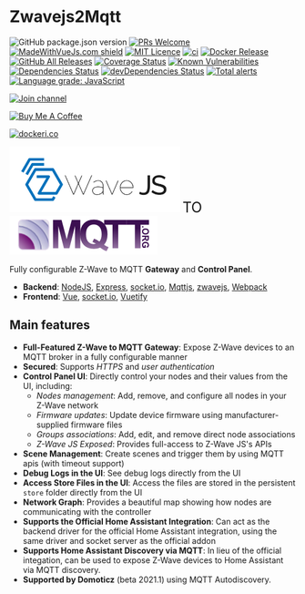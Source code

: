 # Zwavejs2Mqtt

![GitHub package.json version](https://img.shields.io/github/package-json/v/zwave-js/zwavejs2mqtt)
[![PRs Welcome](https://img.shields.io/badge/PRs-welcome-brightgreen.svg?style=flat-square)](http://makeapullrequest.com)
[![MadeWithVueJs.com shield](https://madewithvuejs.com/storage/repo-shields/1897-shield.svg)](https://madewithvuejs.com/p/zwavejs2mqtt/shield-link)
[![MIT Licence](https://badges.frapsoft.com/os/mit/mit.png)](https://opensource.org/licenses/mit-license.php)
[![ci](https://github.com/zwave-js/zwavejs2mqtt/workflows/ci/badge.svg?branch=master)](https://github.com/zwave-js/zwavejs2mqtt/actions?query=workflow%3Aci+branch%3Amaster)
[![Docker Release](https://github.com/zwave-js/zwavejs2mqtt/actions/workflows/docker-release.yml/badge.svg)](https://github.com/zwave-js/zwavejs2mqtt/actions/workflows/docker-release.yml)
[![GitHub All Releases](https://img.shields.io/github/downloads/zwave-js/zwavejs2mqtt/total)](https://github.com/zwave-js/zwavejs2mqtt/releases)
[![Coverage Status](https://coveralls.io/repos/github/zwave-js/zwavejs2mqtt/badge.svg?branch=master)](https://coveralls.io/github/zwave-js/zwavejs2mqtt?branch=master)
[![Known Vulnerabilities](https://snyk.io/test/github/zwave-js/zwavejs2mqtt/badge.svg?targetFile=package.json)](https://snyk.io/test/github/zwave-js/zwavejs2mqtt?targetFile=package.json)
[![Dependencies Status](https://david-dm.org/zwave-js/zwavejs2mqtt/status.svg)](https://david-dm.org/zwave-js/zwavejs2mqtt)
[![devDependencies Status](https://david-dm.org/zwave-js/zwavejs2mqtt/dev-status.svg)](https://david-dm.org/zwave-js/zwavejs2mqtt?type=dev)
[![Total alerts](https://img.shields.io/lgtm/alerts/g/zwave-js/zwavejs2mqtt.svg?logo=lgtm&logoWidth=18)](https://lgtm.com/projects/g/zwave-js/zwavejs2mqtt/alerts/)
[![Language grade: JavaScript](https://img.shields.io/lgtm/grade/javascript/g/zwave-js/zwavejs2mqtt.svg?logo=lgtm&logoWidth=18)](https://lgtm.com/projects/g/zwave-js/zwavejs2mqtt/context:javascript)

[![Join channel](https://img.shields.io/badge/SLACK-zwave--js.slack.com-red.svg?style=popout&logo=slack&logoColor=red)](https://join.slack.com/t/zwave-js/shared_invite/zt-8ns655f6-d407vtI~KjU~1z11jyaQ9Q "Join channel")

[![Buy Me A Coffee](https://www.buymeacoffee.com/assets/img/custom_images/orange_img.png)](https://www.buymeacoffee.com/MVg9wc2HE "Buy Me A Coffee")

[![dockeri.co](https://dockeri.co/image/zwavejs/zwavejs2mqtt)](https://hub.docker.com/r/zwavejs/zwavejs2mqtt)

<div>
  <img src="_images/zwavejs_logo.svg" width="300" alt="zwavejs">
  <span style="font-size: 25px">TO</span>
  <img src="_images/MQTT-Logo.png" alt="mqtt">
</div>

Fully configurable Z-Wave to MQTT **Gateway** and **Control Panel**.

- **Backend**: [NodeJS](https://nodejs.org/en/), [Express](https://expressjs.com/), [socket.io](https://github.com/socketio/socket.io), [Mqttjs](https://github.com/mqttjs/MQTT.js), [zwavejs](https://github.com/zwave-js/node-zwave-js), [Webpack](https://webpack.js.org/)
- **Frontend**: [Vue](https://vuejs.org/), [socket.io](https://github.com/socketio/socket.io), [Vuetify](https://github.com/vuetifyjs/vuetify)

## Main features

- **Full-Featured Z-Wave to MQTT Gateway**: Expose Z-Wave devices to an MQTT broker in a fully configurable manner
- **Secured**: Supports *HTTPS* and *user authentication*
- **Control Panel UI**: Directly control your nodes and their values from the UI, including:
  - *Nodes management*: Add, remove, and configure all nodes in your Z-Wave network
  - *Firmware updates*: Update device firmware using manufacturer-supplied firmware files
  - *Groups associations*: Add, edit, and remove direct node associations
  - *Z-Wave JS Exposed*: Provides full-access to Z-Wave JS's APIs
- **Scene Management**: Create scenes and trigger them by using MQTT apis (with timeout support)
- **Debug Logs in the UI**: See debug logs directly from the UI
- **Access Store Files in the UI**: Access the files are stored in the persistent `store` folder directly from the UI
- **Network Graph**: Provides a beautiful map showing how nodes are communicating with the controller
- **Supports the Official Home Assistant Integration**: Can act as the backend driver for the official Home Assistant integration, using the same driver and socket server as the official addon
- **Supports Home Assistant Discovery via MQTT**: In lieu of the official integation, can be used to expose Z-Wave devices to Home Assistant via MQTT discovery. 
- **Supported by Domoticz** (beta 2021.1) using MQTT Autodiscovery. 
